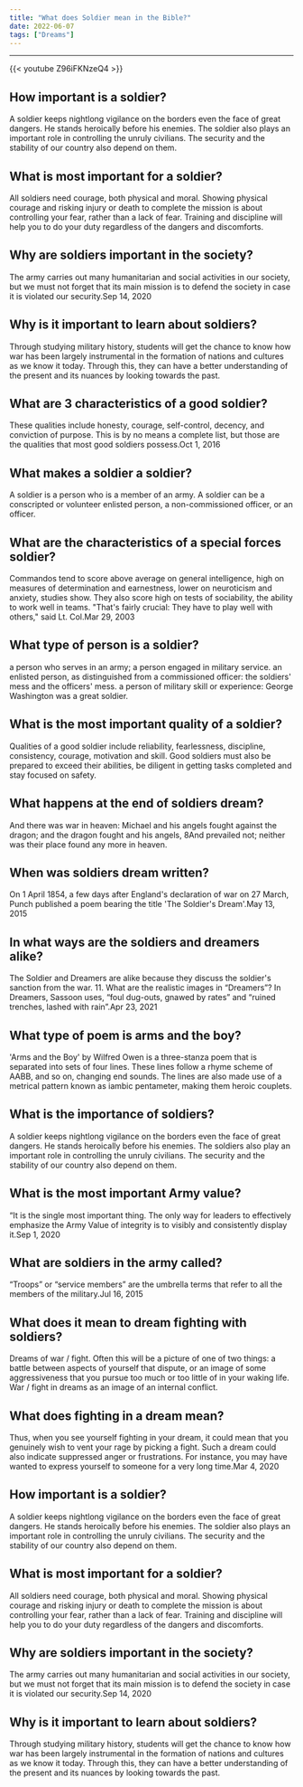 ```yaml
---
title: "What does Soldier mean in the Bible?"
date: 2022-06-07
tags: ["Dreams"]
---
```


---
{{< youtube Z96iFKNzeQ4 >}}
## How important is a soldier?
A soldier keeps nightlong vigilance on the borders even the face of great dangers. He stands heroically before his enemies. The soldier also plays an important role in controlling the unruly civilians. The security and the stability of our country also depend on them.

## What is most important for a soldier?
All soldiers need courage, both physical and moral. Showing physical courage and risking injury or death to complete the mission is about controlling your fear, rather than a lack of fear. Training and discipline will help you to do your duty regardless of the dangers and discomforts.

## Why are soldiers important in the society?
The army carries out many humanitarian and social activities in our society, but we must not forget that its main mission is to defend the society in case it is violated our security.Sep 14, 2020

## Why is it important to learn about soldiers?
Through studying military history, students will get the chance to know how war has been largely instrumental in the formation of nations and cultures as we know it today. Through this, they can have a better understanding of the present and its nuances by looking towards the past.

## What are 3 characteristics of a good soldier?
These qualities include honesty, courage, self-control, decency, and conviction of purpose. This is by no means a complete list, but those are the qualities that most good soldiers possess.Oct 1, 2016

## What makes a soldier a soldier?
A soldier is a person who is a member of an army. A soldier can be a conscripted or volunteer enlisted person, a non-commissioned officer, or an officer.

## What are the characteristics of a special forces soldier?
Commandos tend to score above average on general intelligence, high on measures of determination and earnestness, lower on neuroticism and anxiety, studies show. They also score high on tests of sociability, the ability to work well in teams. "That's fairly crucial: They have to play well with others," said Lt. Col.Mar 29, 2003

## What type of person is a soldier?
a person who serves in an army; a person engaged in military service. an enlisted person, as distinguished from a commissioned officer: the soldiers' mess and the officers' mess. a person of military skill or experience: George Washington was a great soldier.

## What is the most important quality of a soldier?
Qualities of a good soldier include reliability, fearlessness, discipline, consistency, courage, motivation and skill. Good soldiers must also be prepared to exceed their abilities, be diligent in getting tasks completed and stay focused on safety.

## What happens at the end of soldiers dream?
And there was war in heaven: Michael and his angels fought against the dragon; and the dragon fought and his angels, 8And prevailed not; neither was their place found any more in heaven.

## When was soldiers dream written?
On 1 April 1854, a few days after England's declaration of war on 27 March, Punch published a poem bearing the title 'The Soldier's Dream'.May 13, 2015

## In what ways are the soldiers and dreamers alike?
The Soldier and Dreamers are alike because they discuss the soldier's sanction from the war. 11. What are the realistic images in “Dreamers”? In Dreamers, Sassoon uses, “foul dug-outs, gnawed by rates” and “ruined trenches, lashed with rain”.Apr 23, 2021

## What type of poem is arms and the boy?
'Arms and the Boy' by Wilfred Owen is a three-stanza poem that is separated into sets of four lines. These lines follow a rhyme scheme of AABB, and so on, changing end sounds. The lines are also made use of a metrical pattern known as iambic pentameter, making them heroic couplets.

## What is the importance of soldiers?
A soldier keeps nightlong vigilance on the borders even the face of great dangers. He stands heroically before his enemies. The soldiers also play an important role in controlling the unruly civilians. The security and the stability of our country also depend on them.

## What is the most important Army value?
“It is the single most important thing. The only way for leaders to effectively emphasize the Army Value of integrity is to visibly and consistently display it.Sep 1, 2020

## What are soldiers in the army called?
“Troops” or “service members” are the umbrella terms that refer to all the members of the military.Jul 16, 2015

## What does it mean to dream fighting with soldiers?
Dreams of war / fight. Often this will be a picture of one of two things: a battle between aspects of yourself that dispute, or an image of some aggressiveness that you pursue too much or too little of in your waking life. War / fight in dreams as an image of an internal conflict.

## What does fighting in a dream mean?
Thus, when you see yourself fighting in your dream, it could mean that you genuinely wish to vent your rage by picking a fight. Such a dream could also indicate suppressed anger or frustrations. For instance, you may have wanted to express yourself to someone for a very long time.Mar 4, 2020

## How important is a soldier?
A soldier keeps nightlong vigilance on the borders even the face of great dangers. He stands heroically before his enemies. The soldier also plays an important role in controlling the unruly civilians. The security and the stability of our country also depend on them.

## What is most important for a soldier?
All soldiers need courage, both physical and moral. Showing physical courage and risking injury or death to complete the mission is about controlling your fear, rather than a lack of fear. Training and discipline will help you to do your duty regardless of the dangers and discomforts.

## Why are soldiers important in the society?
The army carries out many humanitarian and social activities in our society, but we must not forget that its main mission is to defend the society in case it is violated our security.Sep 14, 2020

## Why is it important to learn about soldiers?
Through studying military history, students will get the chance to know how war has been largely instrumental in the formation of nations and cultures as we know it today. Through this, they can have a better understanding of the present and its nuances by looking towards the past.

